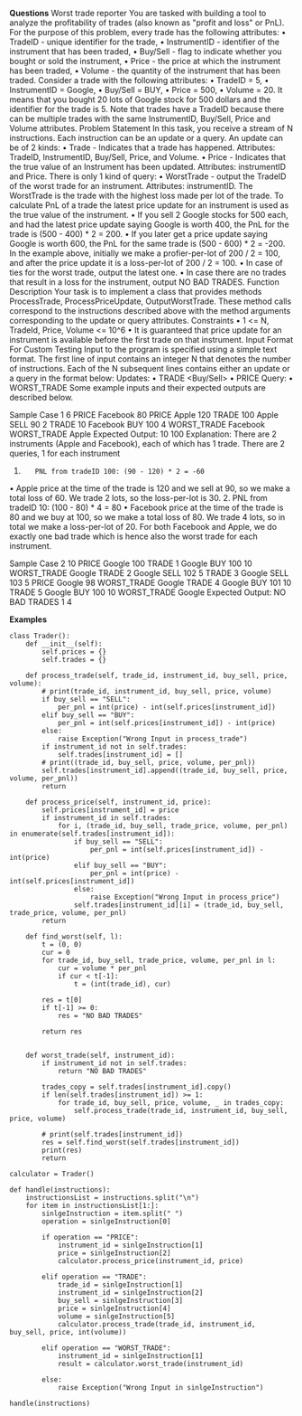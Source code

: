 **Questions**
Worst trade reporter
You are tasked with building a tool to analyze the profitability of trades (also known as "profit and loss" or PnL). For the purpose of this problem, every trade has the following attributes:
•        TradeID - unique identifier for the trade,
•        InstrumentID - identifier of the instrument that has been traded,
•        Buy/Sell - flag to indicate whether you bought or sold the instrument,
•        Price - the price at which the instrument has been traded,
•        Volume - the quantity of the instrument that has been traded.
Consider a trade with the following attributes:
•        TradeID = 5,
•        InstrumentID = Google,
•        Buy/Sell = BUY,
•        Price = 500,
•        Volume = 20.
It means that you bought 20 lots of Google stock for 500 dollars and the identifier for the trade is 5. Note that trades have a TradeID because there can be multiple trades with the same InstrumentID, Buy/Sell, Price and Volume attributes.
Problem Statement
In this task, you receive a stream of N instructions. Each instruction can be an update or a query. An update can be of 2 kinds:
•        Trade - Indicates that a trade has happened. Attributes: TradeID, InstrumentID, Buy/Sell, Price, and Volume.
•        Price - Indicates that the true value of an Instrument has been updated. Attributes: instrumentID and Price.
There is only 1 kind of query:
•        WorstTrade - output the TradeID of the worst trade for an instrument. Attributes: instrumentID.
The WorstTrade is the trade with the highest loss made per lot of the trade. To calculate PnL of a trade the latest price update for an instrument is used as the true value of the instrument.
•        If you sell 2 Google stocks for 500 each, and had the latest price update saying Google is worth 400, the PnL for the trade is (500 - 400) * 2 = 200.
•        If you later get a price update saying Google is worth 600, the PnL for the same trade is (500 - 600) * 2 = -200.
In the example above, initially we make a profier-per-lot of 200 / 2 = 100, and after the price update it is a loss-per-lot of 200 / 2 = 100.
•        In case of ties for the worst trade, output the latest one.
•        In case there are no trades that result in a loss for the instrument, output NO BAD TRADES.
Function Description
Your task is to implement a class that provides methods ProcessTrade, ProcessPriceUpdate, OutputWorstTrade. These method calls correspond to the instructions described above with the method arguments corresponding to the update or query attributes.
Constraints
•        1 <= N, TradeId, Price, Volume <= 10^6
•        It is guaranteed that price update for an instrument is available before the first trade on that instrument.
Input Format For Custom Testing
Input to the program is specified using a simple text format. The first line of input contains an integer N that denotes the number of instructions. Each of the N subsequent lines contains either an update or a query in the format below:
Updates:
•        TRADE <TradeID> <InstrumentID> <Buy/Sell> <Price> <Volume>
•        PRICE <InstrumentID> <Price>
Query:
•        WORST_TRADE <InstrumentID>
Some example inputs and their expected outputs are described below.


Sample Case 1
6
PRICE Facebook 80
PRICE Apple 120
TRADE 100 Apple SELL 90 2
TRADE 10 Facebook BUY 100 4
WORST_TRADE Facebook
WORST_TRADE Apple
Expected Output:
10
100
Explanation: There are 2 instruments (Apple and Facebook), each of which has 1 trade. There are 2 queries, 1 for each instrument
1.        PNL from tradeID 100: (90 - 120) * 2 = -60
•        Apple price at the time of the trade is 120 and we sell at 90, so we make a total loss of 60. We trade 2 lots, so the loss-per-lot is 30.
2.        PNL from tradeID 10: (100 - 80) * 4 = 80
•        Facebook price at the time of the trade is 80 and we buy at 100, so we make a total loss of 80. We trade 4 lots, so in total we make a loss-per-lot of 20.
For both Facebook and Apple, we do exactly one bad trade which is hence also the worst trade for each instrument.


Sample Case 2
10
PRICE Google 100
TRADE 1 Google BUY 100 10
WORST_TRADE Google
TRADE 2 Google SELL 102 5
TRADE 3 Google SELL 103 5
PRICE Google 98
WORST_TRADE Google
TRADE 4 Google BUY 101 10
TRADE 5 Google BUY 100 10
WORST_TRADE Google
Expected Output:
NO BAD TRADES
1
4



**Examples**
```
class Trader():
    def __init__(self):
        self.prices = {}
        self.trades = {}
        
    def process_trade(self, trade_id, instrument_id, buy_sell, price, volume):
        # print(trade_id, instrument_id, buy_sell, price, volume)
        if buy_sell == "SELL":
            per_pnl = int(price) - int(self.prices[instrument_id])
        elif buy_sell == "BUY":
            per_pnl = int(self.prices[instrument_id]) - int(price)
        else:
            raise Exception("Wrong Input in process_trade")
        if instrument_id not in self.trades:
            self.trades[instrument_id] = []
        # print((trade_id, buy_sell, price, volume, per_pnl))
        self.trades[instrument_id].append((trade_id, buy_sell, price, volume, per_pnl))
        return
        
    def process_price(self, instrument_id, price):
        self.prices[instrument_id] = price
        if instrument_id in self.trades:
            for i, (trade_id, buy_sell, trade_price, volume, per_pnl) in enumerate(self.trades[instrument_id]):
                if buy_sell == "SELL":
                    per_pnl = int(self.prices[instrument_id]) - int(price)
                elif buy_sell == "BUY":
                    per_pnl = int(price) - int(self.prices[instrument_id])
                else:
                    raise Exception("Wrong Input in process_price")
                self.trades[instrument_id][i] = (trade_id, buy_sell, trade_price, volume, per_pnl)
        return
    
    def find_worst(self, l):
        t = (0, 0)
        cur = 0
        for trade_id, buy_sell, trade_price, volume, per_pnl in l:
            cur = volume * per_pnl
            if cur < t[-1]:
                t = (int(trade_id), cur)
        
        res = t[0]
        if t[-1] >= 0:
            res = "NO BAD TRADES"
        
        return res 
            
        
    def worst_trade(self, instrument_id):
        if instrument_id not in self.trades:
            return "NO BAD TRADES"
        
        trades_copy = self.trades[instrument_id].copy()
        if len(self.trades[instrument_id]) >= 1:
            for trade_id, buy_sell, price, volume, _ in trades_copy:
                self.process_trade(trade_id, instrument_id, buy_sell, price, volume)
                
        # print(self.trades[instrument_id])
        res = self.find_worst(self.trades[instrument_id])
        print(res)
        return

calculator = Trader()

def handle(instructions):
    instructionsList = instructions.split("\n")
    for item in instructionsList[1:]:
        sinlgeInstruction = item.split(" ")
        operation = sinlgeInstruction[0]
        
        if operation == "PRICE":
            instrument_id = sinlgeInstruction[1]
            price = sinlgeInstruction[2]
            calculator.process_price(instrument_id, price)

        elif operation == "TRADE":
            trade_id = sinlgeInstruction[1]
            instrument_id = sinlgeInstruction[2]
            buy_sell = sinlgeInstruction[3]
            price = sinlgeInstruction[4]
            volume = sinlgeInstruction[5]
            calculator.process_trade(trade_id, instrument_id, buy_sell, price, int(volume))

        elif operation == "WORST_TRADE":
            instrument_id = sinlgeInstruction[1]
            result = calculator.worst_trade(instrument_id)
            
        else:
            raise Exception("Wrong Input in sinlgeInstruction")

handle(instructions)
```
